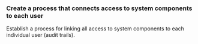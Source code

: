 ### Create a process that connects access to system components to each user

Establish a process for linking all access to system components to each individual user (audit trails).
